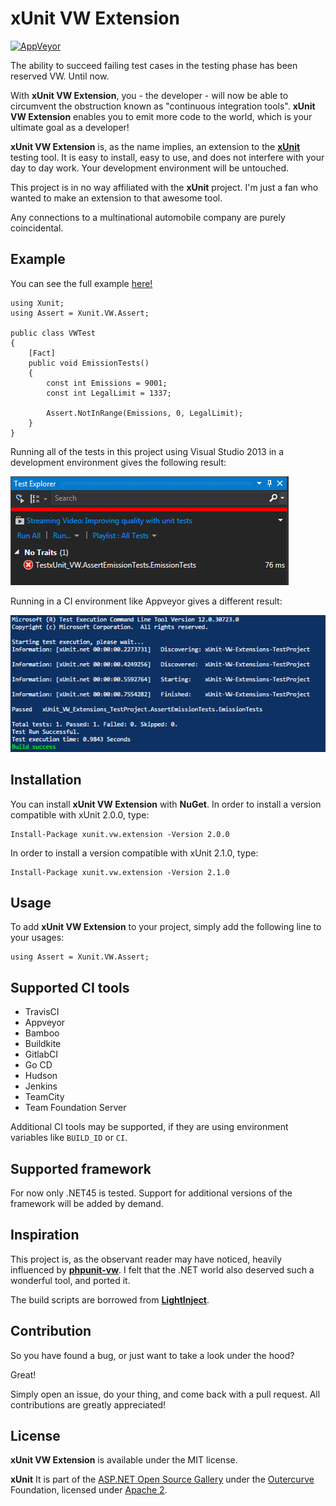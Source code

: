 # xUnit VW Extension
[![AppVeyor](https://ci.appveyor.com/api/projects/status/github/Hammerstad/xUnit-VW-Extension?branch=master&svg=true)](https://ci.appveyor.com/project/Hammerstad/xUnit-VW-Extension)

The ability to succeed failing test cases in the testing phase has been reserved VW. Until now.

With **xUnit VW Extension**, you - the developer - will now be able to circumvent the obstruction known as "continuous integration tools". **xUnit VW Extension** enables you to emit more code to the world, which is your ultimate goal as a developer!

**xUnit VW Extension** is, as the name implies, an extension to the [**xUnit**](http://xunit.github.io/) testing tool. It is easy to install, easy to use, and does not interfere with your day to day work. Your development environment will be untouched.

This project is in no way affiliated with the **xUnit** project. I'm just a fan who wanted to make an extension to that awesome tool.

Any connections to a multinational automobile company are purely coincidental.

## Example
You can see the full example [here!](https://github.com/Hammerstad/xUnit-VW-Extension-TestProject)

    using Xunit;
    using Assert = Xunit.VW.Assert;

    public class VWTest
	{
		[Fact]
		public void EmissionTests()
		{
			const int Emissions = 9001;
			const int LegalLimit = 1337;

			Assert.NotInRange(Emissions, 0, LegalLimit);			
		}
	}

  Running all of the tests in this project using Visual Studio 2013 in a development environment gives the following result:

  ![Image of develoment environment tests failing](img/xunit_vw_dev_env.png)

  Running in a CI environment like Appveyor gives a different result:

  ![Image of ci environment tests succeeding](img/xunit_vw_ci_env.png)

## Installation

You can install **xUnit VW Extension** with **NuGet**. In order to install a version compatible with xUnit 2.0.0, type:

    Install-Package xunit.vw.extension -Version 2.0.0

In order to install a version compatible with xUnit 2.1.0, type:

    Install-Package xunit.vw.extension -Version 2.1.0

## Usage

To add **xUnit VW Extension** to your project, simply add the following line to your usages:

    using Assert = Xunit.VW.Assert;

## Supported CI tools

 - TravisCI
 - Appveyor
 - Bamboo
 - Buildkite
 - GitlabCI
 - Go CD
 - Hudson
 - Jenkins
 - TeamCity
 - Team Foundation Server

Additional CI tools may be supported, if they are using environment variables like `BUILD_ID` or `CI`.

## Supported framework

For now only .NET45 is tested. Support for additional versions of the framework will be added by demand.

## Inspiration

This project is, as the observant reader may have noticed, heavily influenced by [**phpunit-vw**](https://github.com/hmlb/phpunit-vw). I felt that the .NET world also deserved such a wonderful tool, and ported it.

The build scripts are borrowed from [**LightInject**](https://github.com/seesharper/LightInject/).

## Contribution

So you have found a bug, or just want to take a look under the hood?

Great!

Simply open an issue, do your thing, and come back with a pull request. All contributions are greatly appreciated!

## License
**xUnit VW Extension** is available under the MIT license.

**xUnit** It is part of the [ASP.NET Open Source Gallery](http://www.outercurve.org/galleries/aspnet/) under the [Outercurve](http://www.outercurve.org/) Foundation, licensed under [Apache 2](http://opensource.org/licenses/Apache-2.0).

